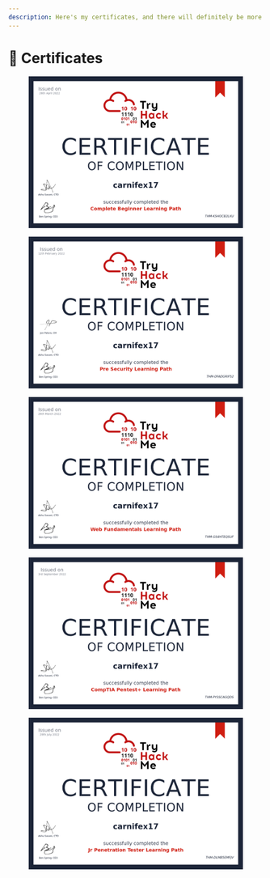 ```yaml
---
description: Here's my certificates, and there will definitely be more here :)
---
```


# 📜 Certificates

<figure><img src="../.gitbook/assets/carnifex17_complete_beginner.png" alt=""><figcaption></figcaption></figure>

<figure><img src="../.gitbook/assets/carnifex17_pre_security.png" alt=""><figcaption></figcaption></figure>

<figure><img src="../.gitbook/assets/carnifex17_web_fundamentals.png" alt=""><figcaption></figcaption></figure>

<figure><img src="../.gitbook/assets/carnifex17_pentestplus.png" alt=""><figcaption></figcaption></figure>

<figure><img src="../.gitbook/assets/carnifex17_jr_penetration_tester.png" alt=""><figcaption></figcaption></figure>
